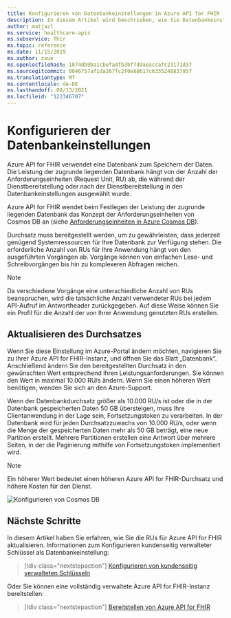```yaml
---
title: Konfigurieren von Datenbankeinstellungen in Azure API for FHIR
description: In diesem Artikel wird beschrieben, wie Sie Datenbankeinstellungen in Azure API for FHIR konfigurieren.
author: matjazl
ms.service: healthcare-apis
ms.subservice: fhir
ms.topic: reference
ms.date: 11/15/2019
ms.author: zxue
ms.openlocfilehash: 1874db9ba1cbefa4fb3bf749aeaccafc23171d37
ms.sourcegitcommit: 0046757af1da267fc2f0e88617c633524883795f
ms.translationtype: MT
ms.contentlocale: de-DE
ms.lasthandoff: 08/13/2021
ms.locfileid: "122346707"
---
```

# <a name="configure-database-settings"></a>Konfigurieren der Datenbankeinstellungen 

Azure API for FHIR verwendet eine Datenbank zum Speichern der Daten. Die Leistung der zugrunde liegenden Datenbank hängt von der Anzahl der Anforderungseinheiten (Request Unit, RU) ab, die während der Dienstbereitstellung oder nach der Dienstbereitstellung in den Datenbankeinstellungen ausgewählt wurde.

Azure API for FHIR wendet beim Festlegen der Leistung der zugrunde liegenden Datenbank das Konzept der Anforderungseinheiten von Cosmos DB an (siehe [Anforderungseinheiten in Azure Cosmos DB](../../cosmos-db/request-units.md)). 

Durchsatz muss bereitgestellt werden, um zu gewährleisten, dass jederzeit genügend Systemressourcen für Ihre Datenbank zur Verfügung stehen. Die erforderliche Anzahl von RUs für Ihre Anwendung hängt von den ausgeführten Vorgängen ab. Vorgänge können von einfachen Lese- und Schreibvorgängen bis hin zu komplexeren Abfragen reichen. 

> [!NOTE]
> Da verschiedene Vorgänge eine unterschiedliche Anzahl von RUs beanspruchen, wird die tatsächliche Anzahl verwendeter RUs bei jedem API-Aufruf im Antwortheader zurückgegeben. Auf diese Weise können Sie ein Profil für die Anzahl der von Ihrer Anwendung genutzten RUs erstellen.

## <a name="update-throughput"></a>Aktualisieren des Durchsatzes

Wenn Sie diese Einstellung im Azure-Portal ändern möchten, navigieren Sie zu Ihrer Azure API for FHIR-Instanz, und öffnen Sie das Blatt „Datenbank“. Anschließend ändern Sie den bereitgestellten Durchsatz in den gewünschten Wert entsprechend Ihren Leistungsanforderungen. Sie können den Wert in maximal 10.000 RU/s ändern. Wenn Sie einen höheren Wert benötigen, wenden Sie sich an den Azure-Support.

Wenn der Datenbankdurchsatz größer als 10.000 RU/s ist oder die in der Datenbank gespeicherten Daten 50 GB übersteigen, muss Ihre Clientanwendung in der Lage sein, Fortsetzungstoken zu verarbeiten. In der Datenbank wird für jeden Durchsatzzuwachs von 10.000 RU/s, oder wenn die Menge der gespeicherten Daten mehr als 50 GB beträgt, eine neue Partition erstellt. Mehrere Partitionen erstellen eine Antwort über mehrere Seiten, in der die Paginierung mithilfe von Fortsetzungstoken implementiert wird.

> [!NOTE] 
> Ein höherer Wert bedeutet einen höheren Azure API for FHIR-Durchsatz und höhere Kosten für den Dienst.

![Konfigurieren von Cosmos DB](media/database/database-settings.png)

## <a name="next-steps"></a>Nächste Schritte

In diesem Artikel haben Sie erfahren, wie Sie die RUs für Azure API for FHIR aktualisieren. Informationen zum Konfigurieren kundenseitig verwalteter Schlüssel als Datenbankeinstellung:

>[!div class="nextstepaction"]
>[Konfigurieren von kundenseitig verwalteten Schlüsseln](customer-managed-key.md)

Oder Sie können eine vollständig verwaltete Azure API for FHIR-Instanz bereitstellen:
 
>[!div class="nextstepaction"]
>[Bereitstellen von Azure API for FHIR](fhir-paas-portal-quickstart.md)